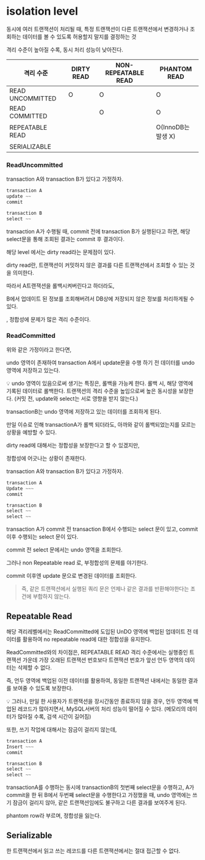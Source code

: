 # isolation level

동시에 여러 트랜잭션이 처리될 때, 특정 트랜잭션이 다른 트랜잭션에서 변경하거나 조회하는 데이터를 볼 수 있도록 허용할지 말지를 결정하는 것

격리 수준이 높아질 수록, 동시 처리 성능이 낮아진다.

| 격리 수준 | DIRTY READ | NON-REPEATABLE READ | PHANTOM READ |
| --- | --- | --- | --- |
| READ UNCOMMITTED | O | O | O |
| READ COMMITTED |  | O | O |
| REPEATABLE READ |  |  | O(InnoDB는 발생 X) |
| SERIALIZABLE |  |  |  |

### ReadUncommitted

transaction A와 transaction B가 있다고 가정하자.

```java
transaction A
update ~~
commit
```

```java
transaction B
select ~~
```

transaction A가 수행될 때, commit 전에 transaction B가 실행된다고 하면, 해당 select문을 통해 조회된 결과는 commit 후 결과이다.

해당 level 에서는 dirty read라는 문제점이 있다.

dirty read란, 트랜잭션이 커밋하지 않은 결과를 다른 트랜잭션에서 조회할 수 있는 것을 의미한다.

따라서 A트랜잭션을 롤백시켜버린다고 하더라도,

 B에서 업데이트 된 정보를 조회해버려서 DB상에 저장되지 않은 정보를 처리하게될 수 있다.

, 정합성에 문제가 많은 격리 수준이다.

### ReadCommitted

위와 같은 가정이라고 한다면,

 undo 영역이 존재하여 transaction A에서 update문을 수행 하기 전 데이터를 undo 영역에 저장하고 있는다.

<aside>
💡 undo 영역이 있음으로써 생기는 특징은,
롤백을 가능케 한다. 롤백 시, 해당 영역에 기록된 데이터로 롤백한다.
트랜잭션의 격리 수준을 높임으로써 높은 동시성을 보장한다. 
(커밋 전, update와 select는 서로 영향을 받지 않는다.)

</aside>

transactionB는 undo 영역에 저장하고 있는 데이터를 조회하게 된다.

만일 이슈로 인해 transactionA가 롤백 되더라도, 아까와 같이 롤백되었는지를 모르는 상황을 예방할 수 있다.

dirty read에 대해서는 정합성을 보장한다고 할 수 있겠지만,

 정합성에 어긋나는 상황이 존재한다.

transaction A와 transaction B가 있다고 가정하자.

```java
transaction A
Update ~~~
commit

transaction B
select ~~
select ~~
```

transaction A가 commit 전 transaction B에서 수행되는 select 문이 있고, commit 이후 수행되는 select 문이 있다.

commit 전 select 문에서는 undo 영역을 조회한다.

그러나 non Repeatable read 로, 부정합성의 문제를 야기한다.

commit 이후엔 update 문으로 변경된 데이터를 조회한다.

> 즉, 같은 트랜잭션에서 실행된 쿼리 문은 언제나 같은 결과를 반환해야한다는 조건에 부합하지 않는다.
> 

## Repeatable Read

해당 격리레벨에서는 ReadCommitted에 도입된 UnDO 영역에 백업된 업데이트 전 데이터를 활용하여 no repeatable read에 대한 정합성을 유지한다.

ReadCommitted와의 차이점은, REPEATABLE READ 격리 수준에서는 실행중인 트랜잭션 가운데 가장 오래된 트랜잭션 번호보다 트랜잭션 번호가 앞선 언두 영역의 데이터는 삭제할 수 없다.

즉, 언두 영역에 백업된 이전 데이터를 활용하여, 동일한 트랜잭션 내에서는 동일한 결과를 보여줄 수 있도록 보장한다.

<aside>
💡 그러나, 만일 한 사용자가 트랜잭션을 장시간동안 종료하지 않을 경우, 언두 영역에 백업된 레코드가 많아지면서, MySQL서버의 처리 성능이 떨어질 수 있다. (메모리의 데이터가 많아질 수록, 검색 시간이 길어짐)

</aside>

또한, 쓰기 작업에 대해서는 잠금이 걸리지 않는데,

```java
transaction A
Insert ~~~
commit

transaction B
select ~~
select ~~
```

transactionA를 수행하는 동시에 transactionB의 첫번째 select문을 수행하고, A가 commit을 한 뒤 B에서 두번째 select문을 수행한다고 가정했을 때, undo 영역에는 쓰기 잠금이 걸리지 않아, 같은 트랜잭션임에도 불구하고 다른 결과를 보여주게 된다.

phantom row라 부르며, 정합성을 잃는다.

## Serializable

한 트랜잭션에서 읽고 쓰는 레코드를 다른 트랜잭션에서는 절대 접근할 수 없다.
